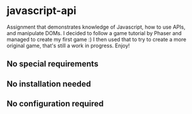 # javascript-api
Assignment that demonstrates knowledge of Javascript, how to use APIs, and manipulate DOMs.
I decided to follow a game tutorial by Phaser and managed to create my first game :) I then used that to try to create a more original game, that's still a work in progress. Enjoy!

## No special requirements


## No installation needed


## No configuration required
